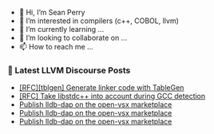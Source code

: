- 👋 Hi, I’m Sean Perry
- 👀 I’m interested in compilers (c++, COBOL, llvm)
- 🌱 I’m currently learning ...
- 💞️ I’m looking to collaborate on ...
- 📫 How to reach me ...

<!---
s66perry/s66perry is a ✨ special ✨ repository because its `README.md` (this file) appears on your GitHub profile.
You can click the Preview link to take a look at your changes.
--->
### 📕 Latest LLVM Discourse Posts

<!-- DISCOURSE-LLVM:START -->
- [[RFC][tblgen] Generate linker code with TableGen](https://discourse.llvm.org/t/rfc-tblgen-generate-linker-code-with-tablegen/86918#post_12)
- [[RFC] Take libstdc++ into account during GCC detection](https://discourse.llvm.org/t/rfc-take-libstdc-into-account-during-gcc-detection/86992#post_5)
- [Publish lldb-dap on the open-vsx marketplace](https://discourse.llvm.org/t/publish-lldb-dap-on-the-open-vsx-marketplace/87097#post_3)
- [Publish lldb-dap on the open-vsx marketplace](https://discourse.llvm.org/t/publish-lldb-dap-on-the-open-vsx-marketplace/87097#post_2)
- [Publish lldb-dap on the open-vsx marketplace](https://discourse.llvm.org/t/publish-lldb-dap-on-the-open-vsx-marketplace/87097#post_1)
<!-- DISCOURSE-LLVM:END -->
